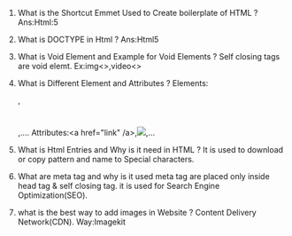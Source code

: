 1. What is the Shortcut Emmet Used to Create boilerplate of HTML ?
   Ans:Html:5
2. What is DOCTYPE in Html ?
   Ans:Html5
3. What is Void Element and Example for Void Elements ?
   Self closing tags are void elemt.
   Ex:img<>,video<>
4. What is Different Element and Attributes ?
   Elements:<P></p>,<h1></h1>,....
   Attributes:<a href="link" /a>,<img src="....." />,...
5. What is Html Entries and Why is it need in HTML ?
   It is used to download or copy pattern and name to Special characters. 
   
6. What are meta tag and why is it used 
   meta tag are placed only inside head tag & self closing tag.
   it is used for Search Engine Optimization(SEO).

7. what is the best way to add images in Website ?
   Content Delivery Network(CDN).
   Way:Imagekit
